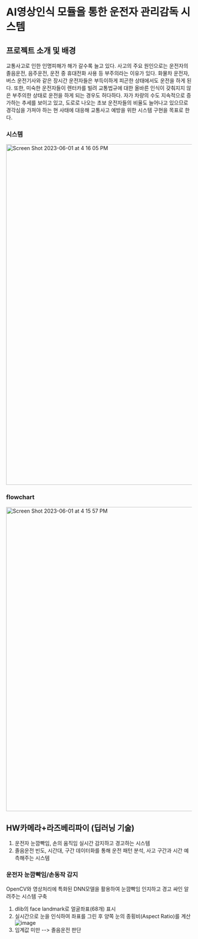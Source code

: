 # AI영상인식 모듈을 통한 운전자 관리감독 시스템

## 프로젝트 소개 및 배경
교통사고로 인한 인명피해가 해가 갈수록 늘고 있다. 사고의 주요 원인으로는 운전자의 졸음운전, 음주운전, 운전 중 휴대전화 사용 등 부주의라는 이유가 있다. 화물차 운전자, 버스 운전기사와 같은 장시간 운전자들은 부득이하게 피곤한 상태에서도 운전을 하게 된다. 또한, 미숙한 운전자들이 렌터카를 빌려 교통법규에 대한 올바른 인식이 갖춰지지 않은 부주의한 상태로 운전을 하게 되는 경우도 허다하다. 자가 차량의 수도 지속적으로 증가하는 추세를 보이고 있고, 도로로 나오는 초보 운전자들의 비율도 늘어나고 있으므로 경각심을 가져야 하는 현 사태에 대응해 교통사고 예방을 위한 시스템 구현을 목표로 한다.

### 시스템
<img width="923" alt="Screen Shot 2023-06-01 at 4 16 05 PM" src="https://github.com/TheHaengwoon/Deeplearning/assets/129641923/81dded25-4b5f-4e1e-a18b-d12a555dd396">

### flowchart
<img width="824" alt="Screen Shot 2023-06-01 at 4 15 57 PM" src="https://github.com/TheHaengwoon/Deeplearning/assets/129641923/9741093e-d026-42ec-b969-54e65288d647">

## HW카메라+라즈베리파이 (딥러닝 기술) 
1. 운전자 눈깜빡임, 손의 움직임 실시간 감지하고 경고하는 시스템
2. 졸음운전 빈도, 시간대, 구간 데이터화를 통해 운전 패턴 분석, 사고 구간과 시간 예측해주는 시스템

###  운전자 눈깜빡임/손동작 감지
OpenCV와 영상처리에 특화된 DNN모델을 활용하여 눈깜빡임 인지하고 경고 싸인 알려주는 시스템 구축

1. dlib의 face landmark로 얼굴좌표(68개) 표시
2. 실시간으로 눈을 인식하여 좌표를 그린 후 양쪽 눈의 종횡비(Aspect Ratio)를 계산
  ![image](https://github.com/TheHaengwoon/Deeplearning/assets/129641923/b88af483-bf3d-4a96-aed2-722eb04ae128)
3. 임계값 미만 --> 졸음운전 판단



